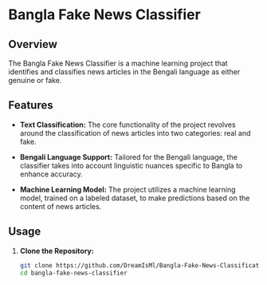 # Bangla Fake News Classifier

## Overview

The Bangla Fake News Classifier is a machine learning project that identifies and classifies news articles in the Bengali language as either genuine or fake.

## Features

- **Text Classification:**
  The core functionality of the project revolves around the classification of news articles into two categories: real and fake.

- **Bengali Language Support:**
  Tailored for the Bengali language, the classifier takes into account linguistic nuances specific to Bangla to enhance accuracy.

- **Machine Learning Model:**
  The project utilizes a machine learning model, trained on a labeled dataset, to make predictions based on the content of news articles.

## Usage

1. **Clone the Repository:**
   ```bash
   git clone https://github.com/DreamIsMl/Bangla-Fake-News-Classification/.git
   cd bangla-fake-news-classifier
